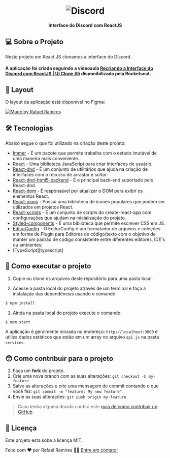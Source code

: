 <h1 align="center">
    <img alt="Discord" title="Interface do Discord com ReactJS" src="./assets/banner.png" />
</h1>

<h4 align="center"> 
	Interface do Discord com ReactJS
</h4>

<p align="center">
	
## 💻 Sobre o Projeto
Neste projeto em React.JS clonamos a interface do Discord.

#### A aplicação foi criada seguindo a videoaula [Recriando a Interface do Discord com ReactJS | UI Clone #5](https://www.youtube.com/watch?v=x4FdZd2-_uU) disponíbilizada pela Rocketseat.
  
## 🎨 Layout

O layout da aplicação está disponível no Figma:

<a href="https://www.figma.com/file/Mnr08FcriAibSOheL0XvrY/Discord-Clone?node-id=0%3A1">
  <img alt="Made by Rafael Ramires" src="https://img.shields.io/badge/Acessar%20Layout%20-Figma-%2304D361">
</a>

## 🛠 Tecnologias
Abaixo segue o que foi utilizado na criação deste projeto:

- [Immer](https://immerjs.github.io/immer/docs/introduction) - É um pacote que permite trabalha com o estado imutável de uma maneira mais conveniente.
- [React](https://github.com/facebook/react) - Uma biblioteca JavaScript para criar interfaces de usuário.
- [React-dnd](https://react-dnd.github.io/react-dnd/about) - É um conjunto de utilitários que ajuda na criação de interfaces com o recurso de arrastar e soltar.
- [React-dnd-html5-backend](https://react-dnd.github.io/react-dnd/docs/backends/html5) - É o principal back-end suportado pelo React-dnd.
- [React-dom](https://github.com/facebook/react/tree/master/packages/react-dom) - É responsável por atualizar o DOM para exibir os elementos React.
- [React-icons](https://github.com/react-icons/react-icons) - Possui uma biblioteca de ícones populares que podem ser utilizados em projetos React.
- [React-scripts](https://create-react-app.dev/docs/available-scripts/) - É um conjunto de scripts do create-react-app com configurações que ajudam na inicialização do projeto.
- [Styled-components](https://github.com/socketio/socket.io-client) - É uma biblioteca que permite escrever CSS em JS.
- [EditorConfig](https://editorconfig.org/) - O EditorConfig é um formatador de arquivos e coleções em forma de Plugin para Editores de código/texto com o objetivo de manter um padrão de código consistente entre diferentes editores, IDE's ou ambientes;
- [TypeScript][typescript]
</p>


## 🚀 Como executar o projeto

1. Copie ou clone os arquivos deste repositório para uma pasta local.

2. Acesse a pasta local do projeto através de um terminal e faça a instalação das dependências usando o comando:
```sh
$ npm install
```

1. Ainda na pasta local do projeto execute o comando:
```sh
$ npm start
```

A aplicação é geralmente iniciada no endereço: `http://localhost:3000` e utiliza dados estáticos que estão em um array no arquivo `api.js` na pasta `services`.


## 😯 Como contribuir para o projeto

1. Faça um **fork** do projeto.
2. Crie uma nova branch com as suas alterações: `git checkout -b my-feature`
3. Salve as alterações e crie uma mensagem de commit contando o que você fez: `git commit -m "feature: My new feature"`
4. Envie as suas alterações: `git push origin my-feature`
> Caso tenha alguma dúvida confira este [guia de como contribuir no GitHub](https://github.com/firstcontributions/first-contributions)


## 📝 Licença

Este projeto esta sobe a licença MIT.

Feito com ❤️ por Rafael Ramires 👋🏽 [Entre em contato!](https://www.linkedin.com/in/rafael-ramires-791aa378/)
